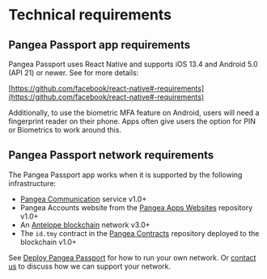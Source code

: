 # Technical requirements

## Pangea Passport app requirements

Pangea Passport uses React Native and supports iOS 13.4 and Android 5.0 (API 21) or newer. See for more details:

[https://github.com/facebook/react-native#-requirements](https://github.com/facebook/react-native#-requirements)

Additionally, to use the biometric MFA feature on Android, users will need a fingerprint reader on their phone. Apps often give users the option for PIN or Biometrics to work around this.

## Pangea Passport network requirements

The Pangea Passport app works when it is supported by the following infrastructure:

* [Pangea  Communication](https://github.com/Tonomy-Foundation/Tonomy-Communication) service v1.0+
* Pangea Accounts website from the [Pangea Apps Websites](https://github.com/Tonomy-Foundation/Tonomy-App-Websites) repository v1.0+
* An [Antelope blockchain](https://antelope.io/) network v3.0+
* The `id.tmy` contract in the [Pangea Contracts](https://github.com/Tonomy-Foundation/Tonomy-Contracts) repository deployed to the blockchain v1.0+

See [Deploy Pangea Passport](../../guides/deploy/) for how to run your own network. Or [contact us](https://tonomy.io/contact) to discuss how we can support your network.
